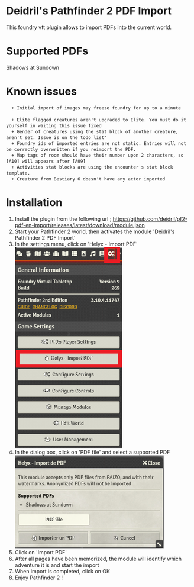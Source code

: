 # Deidril's Pathfinder 2 PDF Import
This foundry vtt plugin allows to import PDFs into the current world. 

# Supported PDFs 
Shadows at Sundown

# Known issues

      + Initial import of images may freeze foundry for up to a minute

      + Elite flagged creatures aren't upgraded to Elite. You must do it yourself in waiting this issue fixed
      + Gender of creatures using the stat block of another creature, aren't set. Issue is on the todo list"
      + Foundry ids of imported entries are not static. Entries will not be correctly overwritten if you reimport the PDF.
      + Map tags of room should have their number upon 2 characters, so [A10] will appears after [A09]
      + Activities stat blocks are using the encounter's stat block template.
      + Creature from Bestiary 6 doesn't have any actor imported


# Installation
1. Install the plugin from the following url ; https://github.com/deidril/pf2-pdf-en-import/releases/latest/download/module.json
2. Start your Pathfinder 2 world, then activates the module 'Deidril's Pathfinder 2 PDF Import'
3. In the settings menu, click on 'Helyx - Import PDF'
![Settings](/img/click_helyx.png)
4. In the dialog box, click on 'PDF file' and select a supported PDF
![Dialog](/img/dialog.png)
5. Click on 'Import PDF' 
6. After all pages have been memorized, the module will identify which adventure it is and start the import
7. When import is completed, click on OK
8. Enjoy Pathfinder 2 !

